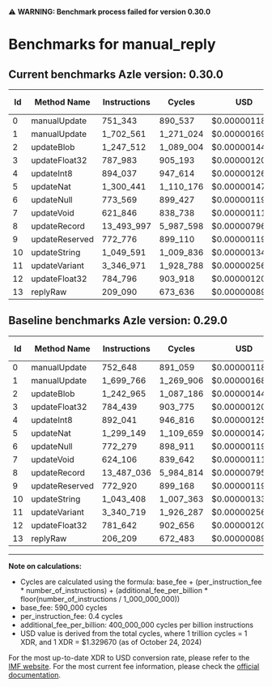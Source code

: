⚠️ **WARNING: Benchmark process failed for version 0.30.0**

# Benchmarks for manual_reply

## Current benchmarks Azle version: 0.30.0

| Id  | Method Name    | Instructions | Cycles    | USD           | USD/Million Calls | Change                            |
| --- | -------------- | ------------ | --------- | ------------- | ----------------- | --------------------------------- |
| 0   | manualUpdate   | 751_343      | 890_537   | $0.0000011841 | $1.18             | <font color="green">-1_305</font> |
| 1   | manualUpdate   | 1_702_561    | 1_271_024 | $0.0000016900 | $1.69             | <font color="red">+2_795</font>   |
| 2   | updateBlob     | 1_247_512    | 1_089_004 | $0.0000014480 | $1.44             | <font color="red">+4_547</font>   |
| 3   | updateFloat32  | 787_983      | 905_193   | $0.0000012036 | $1.20             | <font color="red">+3_544</font>   |
| 4   | updateInt8     | 894_037      | 947_614   | $0.0000012600 | $1.26             | <font color="red">+1_996</font>   |
| 5   | updateNat      | 1_300_441    | 1_110_176 | $0.0000014762 | $1.47             | <font color="red">+1_292</font>   |
| 6   | updateNull     | 773_569      | 899_427   | $0.0000011959 | $1.19             | <font color="red">+1_290</font>   |
| 7   | updateVoid     | 621_846      | 838_738   | $0.0000011152 | $1.11             | <font color="green">-2_260</font> |
| 8   | updateRecord   | 13_493_997   | 5_987_598 | $0.0000079615 | $7.96             | <font color="red">+6_961</font>   |
| 9   | updateReserved | 772_776      | 899_110   | $0.0000011955 | $1.19             | <font color="green">-144</font>   |
| 10  | updateString   | 1_049_591    | 1_009_836 | $0.0000013427 | $1.34             | <font color="red">+6_183</font>   |
| 11  | updateVariant  | 3_346_971    | 1_928_788 | $0.0000025647 | $2.56             | <font color="red">+6_252</font>   |
| 12  | updateFloat32  | 784_796      | 903_918   | $0.0000012019 | $1.20             | <font color="red">+3_154</font>   |
| 13  | replyRaw       | 209_090      | 673_636   | $0.0000008957 | $0.89             | <font color="red">+2_881</font>   |

## Baseline benchmarks Azle version: 0.29.0

| Id  | Method Name    | Instructions | Cycles    | USD           | USD/Million Calls |
| --- | -------------- | ------------ | --------- | ------------- | ----------------- |
| 0   | manualUpdate   | 752_648      | 891_059   | $0.0000011848 | $1.18             |
| 1   | manualUpdate   | 1_699_766    | 1_269_906 | $0.0000016886 | $1.68             |
| 2   | updateBlob     | 1_242_965    | 1_087_186 | $0.0000014456 | $1.44             |
| 3   | updateFloat32  | 784_439      | 903_775   | $0.0000012017 | $1.20             |
| 4   | updateInt8     | 892_041      | 946_816   | $0.0000012590 | $1.25             |
| 5   | updateNat      | 1_299_149    | 1_109_659 | $0.0000014755 | $1.47             |
| 6   | updateNull     | 772_279      | 898_911   | $0.0000011953 | $1.19             |
| 7   | updateVoid     | 624_106      | 839_642   | $0.0000011164 | $1.11             |
| 8   | updateRecord   | 13_487_036   | 5_984_814 | $0.0000079578 | $7.95             |
| 9   | updateReserved | 772_920      | 899_168   | $0.0000011956 | $1.19             |
| 10  | updateString   | 1_043_408    | 1_007_363 | $0.0000013395 | $1.33             |
| 11  | updateVariant  | 3_340_719    | 1_926_287 | $0.0000025613 | $2.56             |
| 12  | updateFloat32  | 781_642      | 902_656   | $0.0000012002 | $1.20             |
| 13  | replyRaw       | 206_209      | 672_483   | $0.0000008942 | $0.89             |

---

**Note on calculations:**

- Cycles are calculated using the formula: base_fee + (per_instruction_fee \* number_of_instructions) + (additional_fee_per_billion \* floor(number_of_instructions / 1_000_000_000))
- base_fee: 590_000 cycles
- per_instruction_fee: 0.4 cycles
- additional_fee_per_billion: 400_000_000 cycles per billion instructions
- USD value is derived from the total cycles, where 1 trillion cycles = 1 XDR, and 1 XDR = $1.329670 (as of October 24, 2024)

For the most up-to-date XDR to USD conversion rate, please refer to the [IMF website](https://www.imf.org/external/np/fin/data/rms_sdrv.aspx).
For the most current fee information, please check the [official documentation](https://internetcomputer.org/docs/current/developer-docs/gas-cost#execution).
